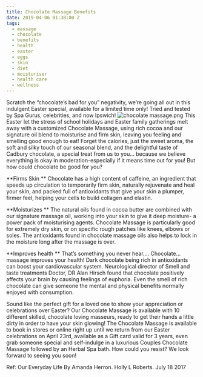 ```yaml
---
title: Chocolate Massage Benefits
date: 2019-04-06 01:38:00 Z
tags:
  - massage
  - chocolate
  - benefits
  - health
  - easter
  - eggs
  - skin
  - diet
  - moisturiser
  - health care
  - wellness
---
```


Scratch the “chocolate’s bad for you” negativity, we’re going all out in this indulgent Easter special, available for a limited time only! Tried and tested by Spa Gurus, celebrities, and now Ipswich! ![chocolate massage.png](/uploads/chocolate%20massage.png)
This Easter let the stress of school holidays and Easter family gatherings melt away with a customized Chocolate Massage, using rich cocoa and our signature oil blend to moisturise and firm skin, leaving you feeling and smelling good enough to eat! Forget the calories, just the sweet aroma, the soft and silky touch of our seasonal blend, and the delightful taste of Cadbury chocolate, a special treat from us to you… because we believe everything is okay in moderation-especially if it means time out for you! But how could chocolate be good for you?

**Firms Skin **
Chocolate has a high content of caffeine, an ingredient that speeds up circulation to temporarily firm skin, naturally rejuvenate and heal your skin, and packed full of antioxidants that give your skin a plumper, firmer feel, helping your cells to build collagen and elastin.

**Moisturizes **
The natural oils found in cocoa butter are combined with our signature massage oil, working into your skin to give it deep moisture- a power pack of moisturising agents. Chocolate Massage is particularly good for extremely dry skin, or on specific rough patches like knees, elbows or soles. The antioxidants found in chocolate massage oils also helps to lock in the moisture long after the massage is over.

**Improves health **
That’s something you never hear…. Chocolate… massage improves your health! Dark chocolate being rich in antioxidants can boost your cardiovascular system. Neurological director of Smell and taste treatments Doctor, DR Alan Hirsch found that chocolate positively affects your brain by causing feelings of euphoria. Even the smell of rich chocolate can give someone the mental and physical benefits normally enjoyed with consumption.

Sound like the perfect gift for a loved one to show your appreciation or celebrations over Easter? Our Chocolate Massage is available with 10 different skilled, chocolate loving masseurs, ready to get their hands a little dirty in order to have your skin glowing! The Chocolate Massage is available to book in stores or online right up until we return from our Easter celebrations on April 23rd, available as a Gift card valid for 3 years, even grab someone special and self-indulge in a luxurious Couples Chocolate Massage followed by an Herbal Spa bath.
How could you resist? We look forward to seeing you soon!

Ref: Our Everyday Life By Amanda Herron. Holly L Roberts. July 18 2017
